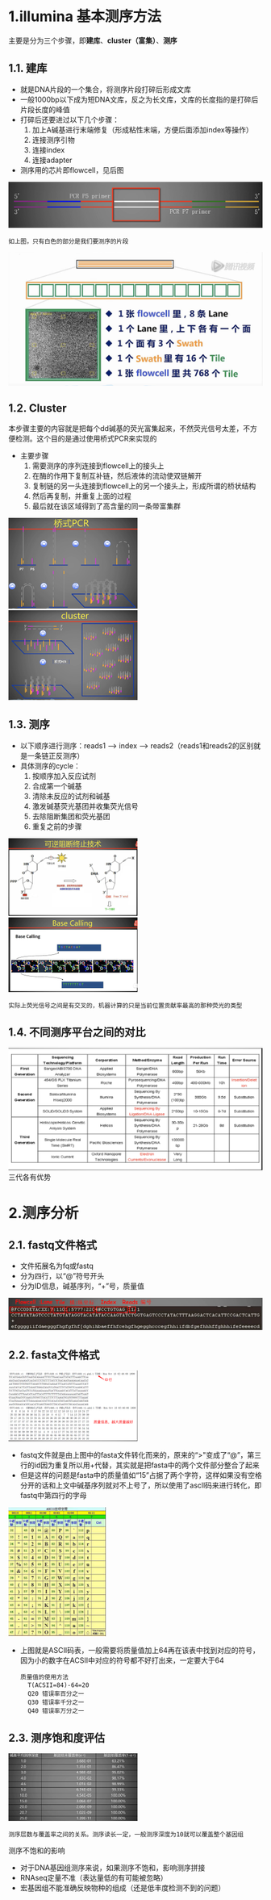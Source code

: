 # 1.illumina 基本测序方法
主要是分为三个步骤，即**建库**、**cluster（富集）**、**测序**
## 1.1. 建库
- 就是DNA片段的一个集合，将测序片段打碎后形成文库
- 一般1000bp以下成为短DNA文库，反之为长文库，文库的长度指的是打碎后片段长度的峰值
- 打碎后还要进过以下几个步骤：
  1. 加上A碱基进行末端修复（形成粘性末端，方便后面添加index等操作）
  2. 连接测序引物
  3. 连接index
  4. 连接adapter
- 测序用的芯片即flowcell，见后图
  

![avatar](https://raw.githubusercontent.com/Zhang-EK/blog_img/main/WX20220118-161625%402x.png)
    
    如上图，只有白色的部分是我们要测序的片段

![avatar](https://raw.githubusercontent.com/Zhang-EK/blog_img/main/WX20220118-162546%402x.png)

## 1.2. Cluster
本步骤主要的内容就是把每个dd碱基的荧光富集起来，不然荧光信号太差，不方便检测。这个目的是通过使用桥式PCR来实现的
- 主要步骤
  1. 需要测序的序列连接到flowcell上的接头上
  2. 在酶的作用下复制互补链，然后液体的流动使双链解开
  3. 复制链的另一头连接到flowcell上的另一个接头上，形成所谓的桥状结构
  4. 然后再复制，并重复上面的过程
  5. 最后就在该区域得到了高含量的同一条带富集群

<img src="https://raw.githubusercontent.com/Zhang-EK/blog_img/main/WX20220118-194242%402x.png" alt="avatar" style="zoom: 25%;" />
<img src="https://raw.githubusercontent.com/Zhang-EK/blog_img/main/WX20220118-194410%402x.png" alt="avatar" style="zoom:25%;" />

## 1.3. 测序
- 以下顺序进行测序：reads1 --> index --> reads2（reads1和reads2的区别就是一条链正反测序）
- 具体测序的cycle：
  1. 按顺序加入反应试剂
  2. 合成第一个碱基
  3. 清除未反应的试剂和碱基
  4. 激发碱基荧光基团并收集荧光信号
  5. 去除阻断集团和荧光基团
  6. 重复之前的步骤

<img src="https://raw.githubusercontent.com/Zhang-EK/blog_img/main/WX20220118-195345%402x.png" alt="avatar" style="zoom:25%;" />
<img src="https://raw.githubusercontent.com/Zhang-EK/blog_img/main/WX20220118-200659%402x.png" alt="avatar" style="zoom:25%;" />
    

    实际上荧光信号之间是有交叉的，机器计算的只是当前位置贡献率最高的那种荧光的类型

## 1.4. 不同测序平台之间的对比

<img src="https://raw.githubusercontent.com/Zhang-EK/blog_img/main/WX20220125-212100%402x.png" alt="avatar" style="zoom: 50%;" />
三代各有优势

# 2.测序分析
## 2.1. fastq文件格式
- 文件拓展名为fq或fastq
- 分为四行，以“@”符号开头
- 分为ID信息，碱基序列，“+”号，质量值

![avatar](https://raw.githubusercontent.com/Zhang-EK/blog_img/main/WX20220128-193742%402x.png)

## 2.2. fasta文件格式
<img src="https://raw.githubusercontent.com/Zhang-EK/blog_img/main/WX20220128-194633%402x.png" alt="avatar" style="zoom:25%;" />

- fastq文件就是由上图中的fasta文件转化而来的，原来的“>"变成了“@”，第三行的id因为重复所以用+代替，其实就是把fasta中的两个文件部分整合了起来
- 但是这样的问题是fasta中的质量值如“15”占据了两个字符，这样如果没有空格分开的话和上文中碱基序列就对不上号了，所以使用了ascll码来进行转化，即fastq中第四行的字母

<img src="https://raw.githubusercontent.com/Zhang-EK/blog_img/main/WX20220128-200503%402x.png" alt="avatar" style="zoom:25%;" />

- 上图就是ASCII码表，一般需要将质量值加上64再在该表中找到对应的符号，因为小的数字在ACSII中对应的符号都不好打出来，一定要大于64
  
      质量值的使用方法
        T(ACSII=84)-64=20
        Q20 错误率百分之一
        Q30 错误率千分之一
        Q40 错误率万分之一

## 2.3. 测序饱和度评估
<img src="https://raw.githubusercontent.com/Zhang-EK/blog_img/main/WX20220128-203314%402x.png" style="zoom:25%;" />

    测序层数与覆盖率之间的关系。测序读长一定，一般测序深度为10就可以覆盖整个基因组

测序不饱和的影响

- 对于DNA基因组测序来说，如果测序不饱和，影响测序拼接
- RNAseq定量不准（表达量低的有可能被忽略）
- 宏基因组不能准确反映物种的组成（还是低丰度检测不到的问题）
  
    
